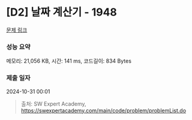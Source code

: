 # [D2] 날짜 계산기 - 1948 

[문제 링크](https://swexpertacademy.com/main/code/problem/problemDetail.do?contestProbId=AV5PnnU6AOsDFAUq) 

### 성능 요약

메모리: 21,056 KB, 시간: 141 ms, 코드길이: 834 Bytes

### 제출 일자

2024-10-31 00:01



> 출처: SW Expert Academy, https://swexpertacademy.com/main/code/problem/problemList.do